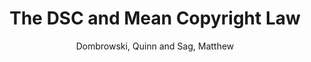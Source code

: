 ---
type: 'article'
pubkey: 'DSC07'
author: 'Dombrowski, Quinn and Sag, Matthew'
title: "The DSC and Mean Copyright Law"
journal: 'The Data-Sitters Club'
volume: '7'
url: 'https://datasittersclub.github.io/site/dsc7.html'
year: 2020
project: 'data-sitters-club'
---
